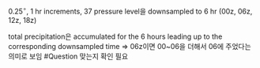 0.25$^\circ$, 1 hr increments, 37 pressure level을 downsampled to 6 hr (00z, 06z, 12z, 18z)

total precipitation은 accumulated for the 6 hours leading up to the corresponding downsampled time
$\Rightarrow$ 06z이면 00~06을 더해서 06에 주었다는 의미로 보임
#Question 맞는지 확인 필요